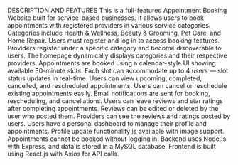 DESCRIPTION AND FEATURES
This is a full-featured Appointment Booking Website built for service-based businesses.
It allows users to book appointments with registered providers in various service categories.
Categories include Health & Wellness, Beauty & Grooming, Pet Care, and Home Repair.
Users must register and log in to access booking features.
Providers register under a specific category and become discoverable to users.
The homepage dynamically displays categories and their respective providers.
Appointments are booked using a calendar-style UI showing available 30-minute slots.
Each slot can accommodate up to 4 users — slot status updates in real-time.
Users can view upcoming, completed, cancelled, and rescheduled appointments.
Users can cancel or reschedule existing appointments easily.
Email notifications are sent for booking, rescheduling, and cancellations.
Users can leave reviews and star ratings after completing appointments.
Reviews can be edited or deleted by the user who posted them.
Providers can see the reviews and ratings posted by users.
Users have a personal dashboard to manage their profile and appointments.
Profile update functionality is available with image support.
Appointments cannot be booked without logging in.
Backend uses Node.js with Express, and data is stored in a MySQL database.
Frontend is built using React.js with Axios for API calls.
